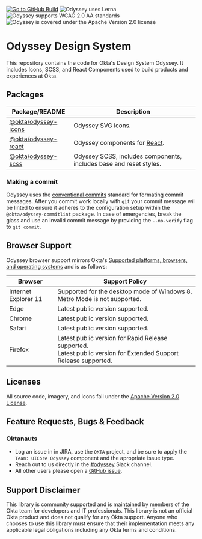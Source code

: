 [![Go to GitHub Build](https://img.shields.io/github/workflow/status/okta/odyssey/preview)](https://img.shields.io/github/workflow/status/okta/odyssey/preview)
![Odyssey uses Lerna](https://img.shields.io/github/lerna-json/v/okta/odyssey)
![Odyssey supports WCAG 2.0 AA standards](https://img.shields.io/badge/wcag-2.0%20AA-informational)
![Odyssey is covered under the Apache Version 2.0 license](https://img.shields.io/badge/license-Apache%202.0-informational)

# Odyssey Design System

This repository contains the code for Okta's Design System Odyssey. It includes Icons, SCSS, and React Components used to build products and experiences at Okta.

## Packages

| Package/README                                                                                      | Description                                                        |
| --------------------------------------------------------------------------------------------------- | ------------------------------------------------------------------ |
| [@okta/odyssey-icons](https://github.com/okta/odyssey/tree/master/packages/odyssey-icons/README.md) | Odyssey SVG icons.                                                 |
| [@okta/odyssey-react](https://github.com/okta/odyssey/tree/master/packages/odyssey-react/README.md) | Odyssey components for [React](https://reactjs.org/).              |
| [@okta/odyssey-scss](https://github.com/okta/odyssey/tree/master/packages/odyssey-scss/README.md)   | Odyssey SCSS, includes components, includes base and reset styles. |

### Making a commit

Odyssey uses the [conventional commits](https://www.conventionalcommits.org)
standard for formating commit messages. After you commit work locally with
`git` your commit message wil be linted to ensure it adheres to the
configuration setup within the `@okta/odyssey-commitlint` package.
In case of emergencies, break the glass and use an invalid commit message
by providing the `--no-verify` flag to `git commit`.

## Browser Support

Odyssey browser support mirrors Okta's [Supported platforms, browsers, and operating systems](https://help.okta.com/en/prod/Content/Topics/Miscellaneous/Platforms_Browser_OS_Support.htm) and is as follows:

| Browser              | Support Policy                                                                                                          |
| -------------------- | ----------------------------------------------------------------------------------------------------------------------- |
| Internet Explorer 11 | Supported for the desktop mode of Windows 8. Metro Mode is not supported.                                               |
| Edge                 | Latest public version supported.                                                                                        |
| Chrome               | Latest public version supported.                                                                                        |
| Safari               | Latest public version supported.                                                                                        |
| Firefox              | Latest public version for Rapid Release supported. <br /> Latest public version for Extended Support Release supported. |

## Licenses

All source code, imagery, and icons fall under the [Apache Version 2.0 License](https://github.com/okta/odyssey/blob/master/LICENSE).

## Feature Requests, Bugs & Feedback

### Oktanauts

- Log an issue in in JIRA, use the `OKTA` project, and be sure to apply the `Team: UICore Odyssey` component and the apropriate issue type.
- Reach out to us directly in the [#odyssey](https://okta.slack.com/archives/C7T2H3KNJ) Slack channel.
- All other users please open a [GitHub issue](https://github.com/okta/odyssey/issues/new/choose).

## Support Disclaimer

This library is community supported and is maintained by members of the Okta team for developers and IT professionals.
This library is not an official Okta product and does not qualify for any Okta support. Anyone who chooses to use this
library must ensure that their implementation meets any applicable legal obligations including any Okta terms and conditions.
